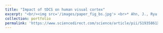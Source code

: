 ```yaml
---
title: "Impact of tDCS on human visual cortex"
excerpt: "<br/><img src='/images/paper_fig_bs.jpg'> <br>* Ahn, J., Ryu, J., Lee, S., Lee, C., Im, C.-H., Lee, S.-H., 2023. Transcranial direct current stimulation elevates the baseline activity while sharpening the spatial tuning of the human visual cortex. Brain Stimulation 16, 1154–1164. https://doi.org/10.1016/j.brs.2023.07.052"
collection: portfolio
permalink: 'https://www.sciencedirect.com/science/article/pii/S1935861X23018661'
---
```


